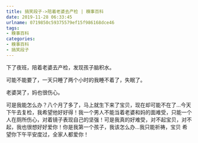 ```yaml
---
title: 搞笑段子->陪着老婆去产检 | 糗事百科
date: 2019-11-28 06:33:45
urlname: 0719850c59375579ef15f986168dce46
tags: 
- 糗事百科
categories:
- 糗事百科
- 搞笑段子
---
```

下了夜班，陪着老婆去产检，发现孩子脑积水。

可能不能要了，一天只睡了两个小时的我睡不着了，失眠了。

老婆哭了，妈也很伤心。

可是我能怎么办？八个月了多了，马上就生下来了宝贝，现在却可能不在了…今天下午去复检，我希望他好好得！我一个男人不能当着老婆和妈的面难受，只能一个人在厕所伤心，对着镜子表现自己的坚强！可是我真的好难受，对不起宝贝，对不起，我也很想好好爱你！你是我第一个孩子，我该怎么办…我只能祈祷，宝贝 希望你下午平安度过，全家人都爱你！


